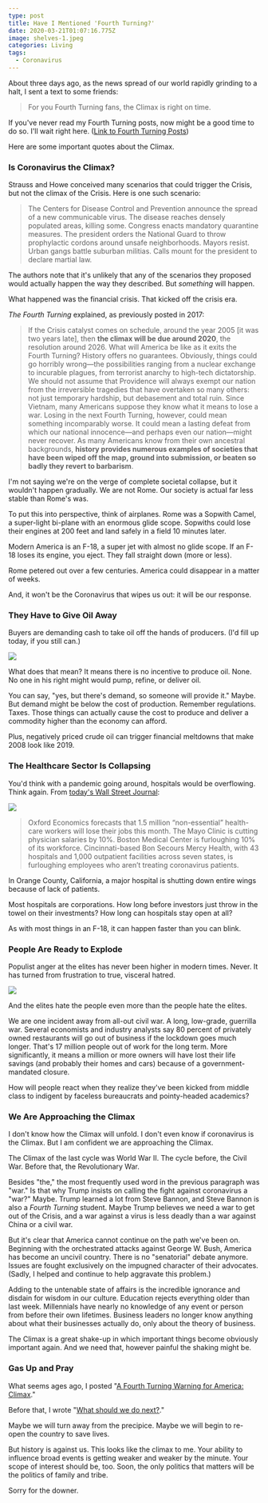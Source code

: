 ```yaml
---
type: post
title: Have I Mentioned 'Fourth Turning?'
date: 2020-03-21T01:07:16.775Z
image: shelves-1.jpeg
categories: Living
tags:
  - Coronavirus
---
```

About three days ago, as the news spread of our world rapidly grinding to a halt, I sent a text to some friends:

> For you Fourth Turning fans, the Climax is right on time.

If you've never read my Fourth Turning posts, now might be a good time to do so. I'll wait right here. ([Link to Fourth Turning Posts](https://www.hennessysview.com/tags/the-fourth-turning/)) 

Here are some important quotes about the Climax.

### Is Coronavirus the Climax?

Strauss and Howe conceived many scenarios that could trigger the Crisis, but not the climax of the Crisis. Here is one such scenario:

> The Centers for Disease Control and Prevention announce the spread of a new communicable virus. The disease reaches densely populated areas, killing some. Congress enacts mandatory quarantine measures. The president orders the National Guard to throw prophylactic cordons around unsafe neighborhoods. Mayors resist. Urban gangs battle suburban militias. Calls mount for the president to declare martial law.

The authors note that it's unlikely that any of the scenarios they proposed would actually happen the way they described. But *something* will happen. 

What happened was the financial crisis. That kicked off the crisis era. 

*The Fourth Turning* explained, as previously posted in 2017:

> If the Crisis catalyst comes on schedule, around the year 2005 [it was two years late], then **the climax will be due around 2020**, the resolution around 2026. What will America be like as it exits the Fourth Turning? History offers no guarantees. Obviously, things could go horribly wrong—the possibilities ranging from a nuclear exchange to incurable plagues, from terrorist anarchy to high-tech dictatorship. We should not assume that Providence will always exempt our nation from the irreversible tragedies that have overtaken so many others: not just temporary hardship, but debasement and total ruin. Since Vietnam, many Americans suppose they know what it means to lose a war. Losing in the next Fourth Turning, however, could mean something incomparably worse. It could mean a lasting defeat from which our national innocence—and perhaps even our nation—might never recover. As many Americans know from their own ancestral backgrounds, **history provides numerous examples of societies that have been wiped off the map, ground into submission, or beaten so badly they revert to barbarism**.

I'm not saying we're on the verge of complete societal collapse, but it wouldn't happen gradually. We are not Rome. Our society is actual far less stable than Rome's was. 

To put this into perspective, think of airplanes. Rome was a Sopwith Camel, a super-light bi-plane with an enormous glide scope. Sopwiths could lose their engines at 200 feet and land safely in a field 10 minutes later. 

Modern America is an F-18, a super jet with almost no glide scope. If an F-18 loses its engine, you eject. They fall straight down (more or less). 

Rome petered out over a few centuries. America could disappear in a matter of weeks. 

And, it won't be the Coronavirus that wipes us out: it will be our response. 

### They Have to Give Oil Away

Buyers are demanding cash to take oil off the hands of producers. (I'd fill up today, if you still can.)

![](/images/oil-glut.png)

What does that mean? It means there is no incentive to produce oil. None. No one in his right might would pump, refine, or deliver oil. 

You can say, "yes, but there's demand, so someone will provide it." Maybe. But demand might be below the cost of production. Remember regulations. Taxes. Those things can actually cause the cost to produce and deliver a commodity higher than the economy can afford.

Plus, negatively priced crude oil can trigger financial meltdowns that make 2008 look like 2019. 

### The Healthcare Sector Is Collapsing

You'd think with a pandemic going around, hospitals would be overflowing. Think again. From [today's Wall Street Journal](https://www.wsj.com/articles/sending-hospitals-into-bankruptcy-11587326607?mod=hp_opin_pos_2):

![](/images/hospital-crash.png)

> Oxford Economics forecasts that 1.5 million “non-essential” health-care workers will lose their jobs this month. The Mayo Clinic is cutting physician salaries by 10%. Boston Medical Center is furloughing 10% of its workforce. Cincinnati-based Bon Secours Mercy Health, with 43 hospitals and 1,000 outpatient facilities across seven states, is furloughing employees who aren’t treating coronavirus patients.

In Orange County, California, a major hospital is shutting down entire wings because of lack of patients. 

Most hospitals are corporations. How long before investors just throw in the towel on their investments? How long can hospitals stay open at all? 

As with most things in an F-18, it can happen faster than you can blink. 

### People Are Ready to Explode

Populist anger at the elites has never been higher in modern times. Never. It has turned from frustration to true, visceral hatred.

![](/images/lockdown-protest.jpg) 

And the elites hate the people even more than the people hate the elites. 

We are one incident away from all-out civil war. A long, low-grade, guerrilla war. Several economists and industry analysts say 80 percent of privately owned restaurants will go out of business if the lockdown goes much longer. That's 17 million people out of work for the long term. More significantly, it means a million or more owners will have lost their life savings (and probably their homes and cars) because of a government-mandated closure. 

How will people react when they realize they've been kicked from middle class to indigent by faceless bureaucrats and pointy-headed academics? 

### We Are Approaching the Climax

I don't know how the Climax will unfold. I don't even know if coronavirus is the Climax. But I am confident we are approaching the Climax. 

The Climax of the last cycle was World War II. The cycle before, the Civil War. Before that, the Revolutionary War.

Besides "the," the most frequently used word in the previous paragraph was "war." Is that why Trump insists on calling the fight against coronavirus a "war?" Maybe. Trump learned a lot from Steve Bannon, and Steve Bannon is also a *Fourth Turning* student. Maybe Trump believes we need a war to get out of the Crisis, and a war against a virus is less deadly than a war against China or a civil war. 

But it's clear that America cannot continue on the path we've been on. Beginning with the orchestrated attacks against George W. Bush, America has become an uncivil country. There is no "senatorial" debate anymore. Issues are fought exclusively on the impugned character of their advocates. (Sadly, I helped and continue to help aggravate this problem.) 

Adding to the untenable state of affairs is the incredible ignorance and disdain for wisdom in our culture. Education rejects everything older than last week. Millennials have nearly no knowledge of any event or person from before their own lifetimes. Business leaders no longer know anything about what their businesses actually do, only about the theory of business. 

The Climax is a great shake-up in which important things become obviously important again. And we need that, however painful the shaking might be. 

### Gas Up and Pray

What seems ages ago, I posted "[A Fourth Turning Warning for America: Climax](https://www.hennessysview.com/posts/2019/a-fourth-turning-warning-for-america/)." 

Before that, I wrote "[What should we do next?](https://www.hennessysview.com/2018/08/10/what-should-we-do-next/)." 

Maybe we will turn away from the precipice. Maybe we will begin to re-open the country to save lives. 

But history is against us. This looks like the climax to me. Your ability to influence broad events is getting weaker and weaker by the minute. Your scope of interest should be, too. Soon, the only politics that matters will be the politics of family and tribe. 

Sorry for the downer.





